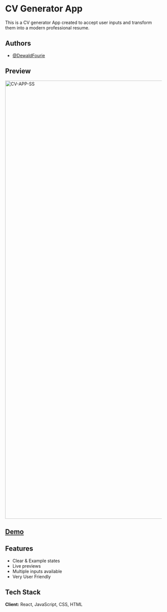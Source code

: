 
# CV Generator App

This is a CV generator App created to accept user inputs and transform them into a modern professional resume. 
## Authors

- [@DewaldFourie](https://github.com/DewaldFourie)

## Preview

<img width="1407" alt="CV-APP-SS" src="https://github.com/DewaldFourie/cv-application/assets/66355688/7d362c8a-e2b4-400d-b1aa-b476e08fe62e">

## [Demo](https://cv-application-6pj03adyj-dewaldfourie.vercel.app)


## Features

- Clear & Example states
- Live previews
- Multiple inputs available
- Very User Friendly


## Tech Stack

**Client:** React, JavaScript, CSS, HTML



